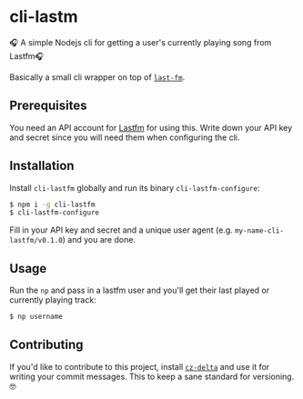 # cli-lastm

🎧 A simple Nodejs cli for getting a user's currently playing song from
Lastfm🎧

Basically a small cli wrapper on top of [`last-fm`](https://www.npmjs.com/package/lastfm).

## Prerequisites

You need an API account for [Lastfm](https://www.last.fm/api) for using
this. Write down your API key and secret since you will need them when
configuring the cli.

## Installation

Install `cli-lastfm` globally and run its binary `cli-lastfm-configure`:

```bash
$ npm i -g cli-lastfm
$ cli-lastfm-configure
```

Fill in your API key and secret and a unique user agent (e.g.
`my-name-cli-lastfm/v0.1.0`) and you are done.

## Usage

Run the `np` and pass in a lastfm user and you'll get their last played
or currently playing track:

```bash
$ np username
```

## Contributing

If you'd like to contribute to this project, install [`cz-delta`](https://github.com/oscarekholm/cz-delta) and use it for writing your commit messages. This to keep a sane standard for versioning. 🤓
